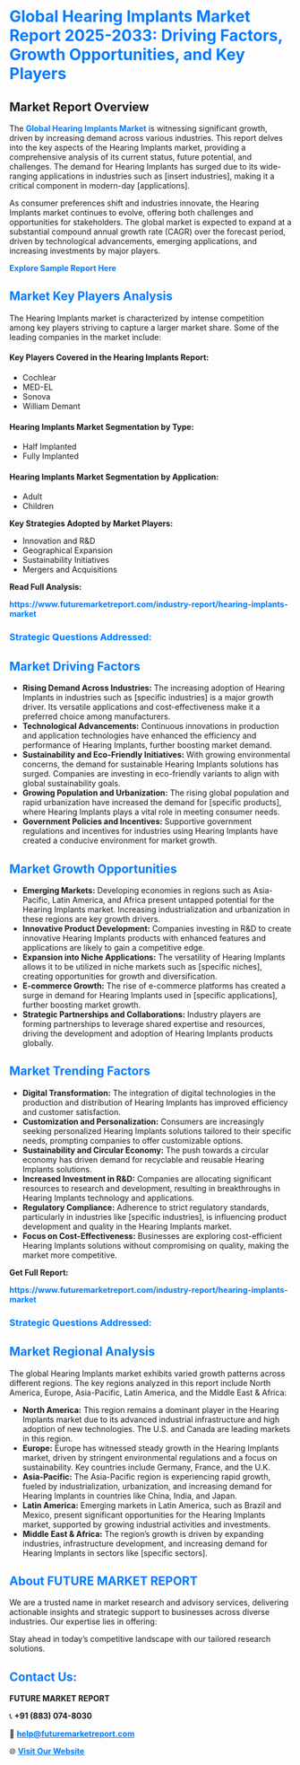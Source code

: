 <h1 style="color: #007BFF;">Global Hearing Implants Market Report 2025-2033: Driving Factors, Growth Opportunities, and Key Players</h1>

<section id="overview">
<h2>Market Report Overview</h2>
<p>The <a href="https://www.futuremarketreport.com/industry-report/hearing-implants-market" style="color: #007BFF; text-decoration: none;"><strong>Global Hearing Implants Market</strong></a> is witnessing significant growth, driven by increasing demand across various industries. This report delves into the key aspects of the Hearing Implants market, providing a comprehensive analysis of its current status, future potential, and challenges. The demand for Hearing Implants has surged due to its wide-ranging applications in industries such as [insert industries], making it a critical component in modern-day [applications].</p>
<p>As consumer preferences shift and industries innovate, the Hearing Implants market continues to evolve, offering both challenges and opportunities for stakeholders. The global market is expected to expand at a substantial compound annual growth rate (CAGR) over the forecast period, driven by technological advancements, emerging applications, and increasing investments by major players.</p>
</section>

<section id="overview">
<p><a href="https://www.futuremarketreport.com/request-sample/reportId=85595" style="color: #007BFF; text-decoration: none;"><strong>Explore Sample Report Here</strong></a></p>
</section>

<section id="key-players">
<h2 style="color: #007BFF;">Market Key Players Analysis</h2>
<p>The Hearing Implants market is characterized by intense competition among key players striving to capture a larger market share. Some of the leading companies in the market include:</p>
<h4>Key Players Covered in the Hearing Implants Report:</h4>
<ul><li>Cochlear</li><li>MED-EL</li><li>Sonova</li><li>William Demant</li></ul>
<h4>Hearing Implants Market Segmentation by Type:</h4>
<ul><li>Half Implanted</li><li>Fully Implanted</li></ul>

<h4>Hearing Implants Market Segmentation by Application:</h4>
<ul><li>Adult</li><li>Children</li></ul>
<p><strong>Key Strategies Adopted by Market Players:</strong></p>
<ul>
<li>Innovation and R&D</li>
<li>Geographical Expansion</li>
<li>Sustainability Initiatives</li>
<li>Mergers and Acquisitions</li>
</ul>
</section>

<section>
<p><strong>Read Full Analysis: </strong></p><a href="https://www.futuremarketreport.com/industry-report/hearing-implants-market" style="color: #007BFF; text-decoration: none;"><strong>https://www.futuremarketreport.com/industry-report/hearing-implants-market</strong></a>
<h3 style="color: #007BFF;">Strategic Questions Addressed:</h3>
</section>

<section id="driving-factors">
<h2 style="color: #007BFF;">Market Driving Factors</h2>
<ul>
<li><strong>Rising Demand Across Industries:</strong> The increasing adoption of Hearing Implants in industries such as [specific industries] is a major growth driver. Its versatile applications and cost-effectiveness make it a preferred choice among manufacturers.</li>
<li><strong>Technological Advancements:</strong> Continuous innovations in production and application technologies have enhanced the efficiency and performance of Hearing Implants, further boosting market demand.</li>
<li><strong>Sustainability and Eco-Friendly Initiatives:</strong> With growing environmental concerns, the demand for sustainable Hearing Implants solutions has surged. Companies are investing in eco-friendly variants to align with global sustainability goals.</li>
<li><strong>Growing Population and Urbanization:</strong> The rising global population and rapid urbanization have increased the demand for [specific products], where Hearing Implants plays a vital role in meeting consumer needs.</li>
<li><strong>Government Policies and Incentives:</strong> Supportive government regulations and incentives for industries using Hearing Implants have created a conducive environment for market growth.</li>
</ul>
</section>

<section id="growth-opportunities">
<h2 style="color: #007BFF;">Market Growth Opportunities</h2>
<ul>
<li><strong>Emerging Markets:</strong> Developing economies in regions such as Asia-Pacific, Latin America, and Africa present untapped potential for the Hearing Implants market. Increasing industrialization and urbanization in these regions are key growth drivers.</li>
<li><strong>Innovative Product Development:</strong> Companies investing in R&D to create innovative Hearing Implants products with enhanced features and applications are likely to gain a competitive edge.</li>
<li><strong>Expansion into Niche Applications:</strong> The versatility of Hearing Implants allows it to be utilized in niche markets such as [specific niches], creating opportunities for growth and diversification.</li>
<li><strong>E-commerce Growth:</strong> The rise of e-commerce platforms has created a surge in demand for Hearing Implants used in [specific applications], further boosting market growth.</li>
<li><strong>Strategic Partnerships and Collaborations:</strong> Industry players are forming partnerships to leverage shared expertise and resources, driving the development and adoption of Hearing Implants products globally.</li>
</ul>
</section>

<section id="trending-factors">
<h2 style="color: #007BFF;">Market Trending Factors</h2>
<ul>
<li><strong>Digital Transformation:</strong> The integration of digital technologies in the production and distribution of Hearing Implants has improved efficiency and customer satisfaction.</li>
<li><strong>Customization and Personalization:</strong> Consumers are increasingly seeking personalized Hearing Implants solutions tailored to their specific needs, prompting companies to offer customizable options.</li>
<li><strong>Sustainability and Circular Economy:</strong> The push towards a circular economy has driven demand for recyclable and reusable Hearing Implants solutions.</li>
<li><strong>Increased Investment in R&D:</strong> Companies are allocating significant resources to research and development, resulting in breakthroughs in Hearing Implants technology and applications.</li>
<li><strong>Regulatory Compliance:</strong> Adherence to strict regulatory standards, particularly in industries like [specific industries], is influencing product development and quality in the Hearing Implants market.</li>
<li><strong>Focus on Cost-Effectiveness:</strong> Businesses are exploring cost-efficient Hearing Implants solutions without compromising on quality, making the market more competitive.</li>
</ul>
</section>

<section>
<p><strong>Get Full Report: </strong></p><a href="https://www.futuremarketreport.com/industry-report/hearing-implants-market" style="color: #007BFF; text-decoration: none;"><strong>https://www.futuremarketreport.com/industry-report/hearing-implants-market</strong></a>
<h3 style="color: #007BFF;">Strategic Questions Addressed:</h3>
</section>


<section id="regional-analysis">
<h2 style="color: #007BFF;">Market Regional Analysis</h2>
<p>The global Hearing Implants market exhibits varied growth patterns across different regions. The key regions analyzed in this report include North America, Europe, Asia-Pacific, Latin America, and the Middle East & Africa:</p>
<ul>
<li><strong>North America:</strong> This region remains a dominant player in the Hearing Implants market due to its advanced industrial infrastructure and high adoption of new technologies. The U.S. and Canada are leading markets in this region.</li>
<li><strong>Europe:</strong> Europe has witnessed steady growth in the Hearing Implants market, driven by stringent environmental regulations and a focus on sustainability. Key countries include Germany, France, and the U.K.</li>
<li><strong>Asia-Pacific:</strong> The Asia-Pacific region is experiencing rapid growth, fueled by industrialization, urbanization, and increasing demand for Hearing Implants in countries like China, India, and Japan.</li>
<li><strong>Latin America:</strong> Emerging markets in Latin America, such as Brazil and Mexico, present significant opportunities for the Hearing Implants market, supported by growing industrial activities and investments.</li>
<li><strong>Middle East & Africa:</strong> The region’s growth is driven by expanding industries, infrastructure development, and increasing demand for Hearing Implants in sectors like [specific sectors].</li>
</ul>
</section>

<footer>
<h2 style="color: #007BFF;">About FUTURE MARKET REPORT</h2>
<p>We are a trusted name in market research and advisory services, delivering actionable insights and strategic support to businesses across diverse industries. Our expertise lies in offering:</p>

<p>Stay ahead in today’s competitive landscape with our tailored research solutions.</p>

<h2 style="color: #007BFF;">Contact Us:</h2>
<p><strong>FUTURE MARKET REPORT</strong></p>
<p>📞 <strong>+91 (883) 074-8030</strong></p>
<p>📧 <strong><a href="mailto:help@futuremarketreport.com" style="color: #007BFF;">help@futuremarketreport.com</a></strong></p>
<p>🌐 <strong><a href="https://www.futuremarketreport.com/" style="color: #007BFF;">Visit Our Website</a></strong></p>
</footer>